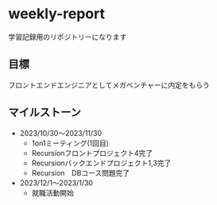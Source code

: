 # weekly-report
学習記録用のリポジトリーになります

## 目標
フロントエンドエンジニアとしてメガベンチャーに内定をもらう

## マイルストーン
- 2023/10/30〜2023/11/30
    - 1on1ミーティング(1回目)
    - Recursionフロントプロジェクト4完了
    - Recursionバックエンドプロジェクト1,3完了
    - Recursion　DBコース問題完了
- 2023/12/1〜2023/1/30
    - 就職活動開始
